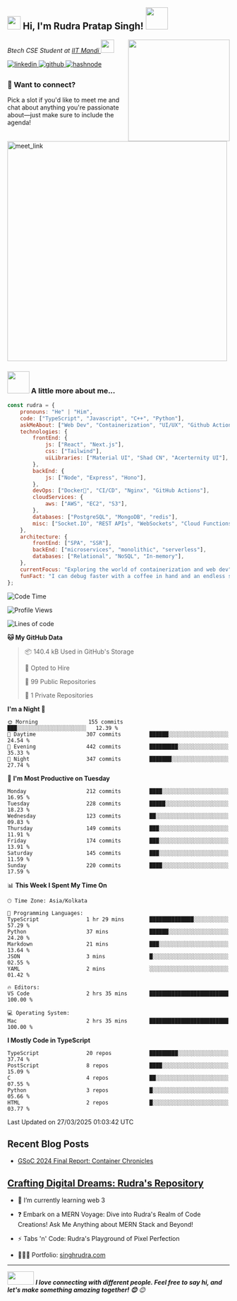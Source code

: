 <h2><img src="https://emojis.slackmojis.com/emojis/images/1710140468/90621/clapclap-e.gif?1710140468" width="30"/> Hi, I'm Rudra Pratap Singh! <img src="https://media3.giphy.com/media/v1.Y2lkPTc5MGI3NjExaWRubDg1amJ5cnc5MnJlaWNmbHZzbWFibTZjaWFxdDg2ZDBwY3Q5ayZlcD12MV9pbnRlcm5hbF9naWZfYnlfaWQmY3Q9cw/3C5GiCUkah8Gs/giphy.gif" width="50"></h2>
<img align='right' src="https://media2.giphy.com/media/v1.Y2lkPTc5MGI3NjExZHVkbWkwYzQ2ZHZ5Y2pqbzl0YnBpODJ1bGxyd2tyaHJyYzh2MW5rMSZlcD12MV9pbnRlcm5hbF9naWZfYnlfaWQmY3Q9Zw/jBOOXxSJfG8kqMxT11/giphy.gif" width="230">
<p><em>Btech CSE Student at <a href="https://iitmandi.ac.in/"> IIT Mandi
</a><img src="https://media2.giphy.com/media/v1.Y2lkPTc5MGI3NjExaHRqOXpheHB0NXU4bDRwdHB3Z21rMnUxdjZmeTU0YTQ4eHQzYWJnaSZlcD12MV9pbnRlcm5hbF9naWZfYnlfaWQmY3Q9cw/HEPwfdu6T6svpPE1eN/giphy.gif" width="30"> 
</em></p>

<a href="https://www.linkedin.com/in/rudra-pratap-singh-8a42a2216/" target="_blank">
<img src=https://img.shields.io/badge/linkedin-%231E77B5.svg?&style=for-the-badge&logo=linkedin&logoColor=white alt=linkedin style="margin-bottom: 5px;" />
</a>
<a href="https://github.com/Rudra-IITM" target="_blank">
<img src=https://img.shields.io/badge/github-%2324292e.svg?&style=for-the-badge&logo=github&logoColor=white alt=github style="margin-bottom: 5px;" />
</a>
<a href="https://rudraiitm.hashnode.dev/" target="_blank">
<img src=https://img.shields.io/badge/hashnode-%232962FF.svg?&style=for-the-badge&logo=hashnode&logoColor=white alt=hashnode style="margin-bottom: 5px;" />
</a> 

### 📢 Want to connect?

Pick a slot if you'd like to meet me and chat about anything you're passionate about—just make sure to include the agenda!

<a href="https://calendly.com/rudransh-iitm/30min" target="_blank"><img width="498" alt="meet_link" src="https://user-images.githubusercontent.com/15426564/144297439-f530f383-e73e-41e0-9914-a9b7d3f432e5.png"></a>

<!-- 👇 Hit in your console or terminal to connect with me.

```bash
npx anmol
``` -->

### <img src="https://media2.giphy.com/media/v1.Y2lkPTc5MGI3NjExeGIweG40ZXVlYm1wMmNtdndib2V3YXA1aXo4N21oeXpkM3F2bml6aSZlcD12MV9pbnRlcm5hbF9naWZfYnlfaWQmY3Q9cw/wGir7uyV7PBwciFqlh/giphy.gif" width="50"> A little more about me...  

```javascript
const rudra = {
    pronouns: "He" | "Him",
    code: ["TypeScript", "Javascript", "C++", "Python"],
    askMeAbout: ["Web Dev", "Containerization", "UI/UX", "Github Actions"],
    technologies: {
        frontEnd: {
            js: ["React", "Next.js"],
            css: ["Tailwind"],
            uiLibraries: ["Material UI", "Shad CN", "Acerternity UI"],
        },
        backEnd: {
            js: ["Node", "Express", "Hono"],
        },
        devOps: ["Docker🐳", "CI/CD", "Nginx", "GitHub Actions"],
        cloudServices: {
            aws: ["AWS", "EC2", "S3"],
        },
        databases: ["PostgreSQL", "MongoDB", "redis"],
        misc: ["Socket.IO", "REST APIs", "WebSockets", "Cloud Functions"],
    },
    architecture: {
        frontEnd: ["SPA", "SSR"],
        backEnd: ["microservices", "monolithic", "serverless"],
        databases: ["Relational", "NoSQL", "In-memory"],
    },
    currentFocus: "Exploring the world of containerization and web dev",
    funFact: "I can debug faster with a coffee in hand and an endless supply of memes!"
};
```

<!--START_SECTION:waka-->
![Code Time](http://img.shields.io/badge/Code%20Time-74%20hrs%2016%20mins-blue)

![Profile Views](http://img.shields.io/badge/Profile%20Views-0-blue)

![Lines of code](https://img.shields.io/badge/From%20Hello%20World%20I%27ve%20Written-1.8%20million%20lines%20of%20code-blue)

**🐱 My GitHub Data** 

> 📦 140.4 kB Used in GitHub's Storage 
 > 
> 💼 Opted to Hire
 > 
> 📜 99 Public Repositories 
 > 
> 🔑 1 Private Repositories 
 > 
**I'm a Night 🦉** 

```text
🌞 Morning                155 commits         ███░░░░░░░░░░░░░░░░░░░░░░   12.39 % 
🌆 Daytime                307 commits         ██████░░░░░░░░░░░░░░░░░░░   24.54 % 
🌃 Evening                442 commits         █████████░░░░░░░░░░░░░░░░   35.33 % 
🌙 Night                  347 commits         ███████░░░░░░░░░░░░░░░░░░   27.74 % 
```
📅 **I'm Most Productive on Tuesday** 

```text
Monday                   212 commits         ████░░░░░░░░░░░░░░░░░░░░░   16.95 % 
Tuesday                  228 commits         █████░░░░░░░░░░░░░░░░░░░░   18.23 % 
Wednesday                123 commits         ██░░░░░░░░░░░░░░░░░░░░░░░   09.83 % 
Thursday                 149 commits         ███░░░░░░░░░░░░░░░░░░░░░░   11.91 % 
Friday                   174 commits         ███░░░░░░░░░░░░░░░░░░░░░░   13.91 % 
Saturday                 145 commits         ███░░░░░░░░░░░░░░░░░░░░░░   11.59 % 
Sunday                   220 commits         ████░░░░░░░░░░░░░░░░░░░░░   17.59 % 
```


📊 **This Week I Spent My Time On** 

```text
🕑︎ Time Zone: Asia/Kolkata

💬 Programming Languages: 
TypeScript               1 hr 29 mins        ██████████████░░░░░░░░░░░   57.29 % 
Python                   37 mins             ██████░░░░░░░░░░░░░░░░░░░   24.20 % 
Markdown                 21 mins             ███░░░░░░░░░░░░░░░░░░░░░░   13.64 % 
JSON                     3 mins              █░░░░░░░░░░░░░░░░░░░░░░░░   02.55 % 
YAML                     2 mins              ░░░░░░░░░░░░░░░░░░░░░░░░░   01.42 % 

🔥 Editors: 
VS Code                  2 hrs 35 mins       █████████████████████████   100.00 % 

💻 Operating System: 
Mac                      2 hrs 35 mins       █████████████████████████   100.00 % 
```

**I Mostly Code in TypeScript** 

```text
TypeScript               20 repos            █████████░░░░░░░░░░░░░░░░   37.74 % 
PostScript               8 repos             ████░░░░░░░░░░░░░░░░░░░░░   15.09 % 
C                        4 repos             ██░░░░░░░░░░░░░░░░░░░░░░░   07.55 % 
Python                   3 repos             █░░░░░░░░░░░░░░░░░░░░░░░░   05.66 % 
HTML                     2 repos             █░░░░░░░░░░░░░░░░░░░░░░░░   03.77 % 
```




 Last Updated on 27/03/2025 01:03:42 UTC
<!--END_SECTION:waka-->

## Recent Blog Posts  
<!-- BLOG-POST-LIST:START -->
- [GSoC 2024 Final Report: Container Chronicles](https://medium.com/@rudransh.iitm/gsoc-2024-final-report-container-chronicles-759fe7f23ac6?source=rss-b12a0f749b4e------2)
<!-- BLOG-POST-LIST:END -->  

## <ins>Crafting Digital Dreams: Rudra's Repository</ins>  
  

- 🌱 I’m currently learning web 3  
  

- ❓ Embark on a MERN Voyage: Dive into Rudra's Realm of Code Creations!
Ask Me Anything about MERN Stack and Beyond!  
  

- ⚡ Tabs 'n' Code: Rudra's Playground of Pixel Perfection

- 👨🏻‍💻 Portfolio: [singhrudra.com](https://singhrudra.com)

---


<img src="https://media2.giphy.com/media/v1.Y2lkPTc5MGI3NjExdWhjbXJzeHVwdzc2Z3A5eDVyaTQ2eDVkc2YwamtiNjN6Y29saGYyYyZlcD12MV9pbnRlcm5hbF9naWZfYnlfaWQmY3Q9cw/Wzn5DXFLCI8WoYSoAB/giphy.gif" width="60" height="30"> <em><b>I love connecting with different people. Feel free to say hi, and let's make something amazing together! 😊</b> 😊</em>
